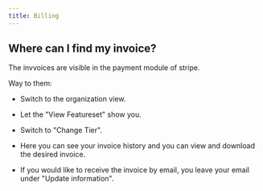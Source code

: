 ```yaml
---
title: Billing
---
```


## Where can I find my invoice?

The invvoices are visible in the payment module of stripe.

Way to them:

- Switch to the organization view.

- Let the "View Featureset" show you.

- Switch to "Change Tier".

- Here you can see your invoice history and you can view and download the desired invoice.

- If you would like to receive the invoice by email, you leave your email under "Update information".